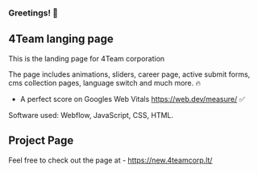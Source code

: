 ### Greetings! :wave:

## 4Team langing page
This is the landing page for 4Team corporation

The page includes animations, sliders, career page, active submit forms, cms collection pages, language switch and much more. :fire:

+ A perfect score on Googles Web Vitals https://web.dev/measure/  :white_check_mark:

Software used: Webflow, JavaScript, CSS, HTML.

## Project Page

Feel free to check out the page at - https://new.4teamcorp.lt/
